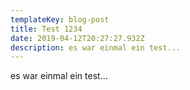 ```yaml
---
templateKey: blog-post
title: Test 1234
date: 2019-04-12T20:27:27.932Z
description: es war einmal ein test...
---
```

es war einmal ein test...
